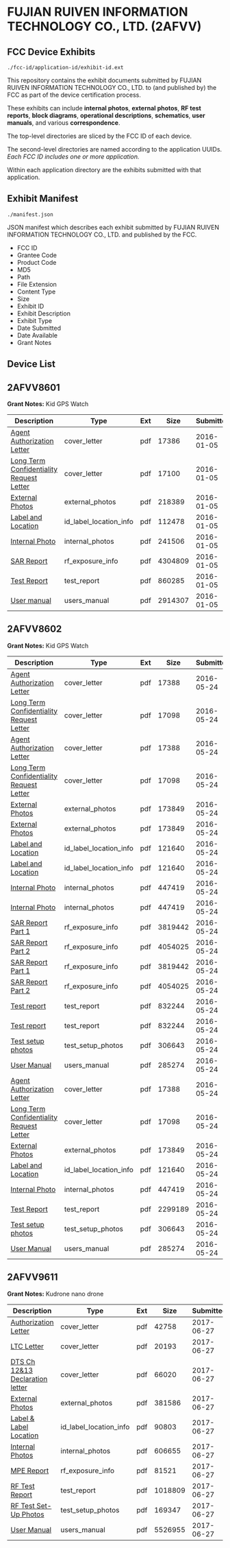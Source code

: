 # FUJIAN RUIVEN INFORMATION TECHNOLOGY CO., LTD. (2AFVV)
## FCC Device Exhibits

```
./fcc-id/application-id/exhibit-id.ext
```

This repository contains the exhibit documents submitted by FUJIAN RUIVEN INFORMATION TECHNOLOGY CO., LTD. to (and published by) the FCC as part of the device certification process.

These exhibits can include **internal photos**, **external photos**, **RF test reports**, **block diagrams**, **operational descriptions**, **schematics**, **user manuals**, and various **correspondence**.

The top-level directories are sliced by the FCC ID of each device.

The second-level directories are named according to the application UUIDs. *Each FCC ID includes one or more application.*

Within each application directory are the exhibits submitted with that application. 

## Exhibit Manifest

```
./manifest.json
```

JSON manifest which describes each exhibit submitted by FUJIAN RUIVEN INFORMATION TECHNOLOGY CO., LTD. and published by the FCC.

- FCC ID
- Grantee Code
- Product Code
- MD5
- Path
- File Extension
- Content Type
- Size
- Exhibit ID
- Exhibit Description
- Exhibit Type
- Date Submitted
- Date Available
- Grant Notes

## Device List
## 2AFVV8601
**Grant Notes:** Kid GPS Watch

| Description | Type | Ext | Size | Submitted | Available |
| ----------- | ---- | --- | ---- | --------- | --------- |
| [Agent Authorization Letter](2AFVV8601/8e3af579fef5c743c793a61138be9b13/2862885.pdf) | cover_letter | pdf | 17386 | 2016-01-05 | 2016-01-05 |
| [Long Term Confidentiality Request Letter](2AFVV8601/8e3af579fef5c743c793a61138be9b13/2862886.pdf) | cover_letter | pdf | 17100 | 2016-01-05 | 2016-01-05 |
| [External Photos](2AFVV8601/8e3af579fef5c743c793a61138be9b13/2862879.pdf) | external_photos | pdf | 218389 | 2016-01-05 | 2016-01-05 |
| [Label and Location](2AFVV8601/8e3af579fef5c743c793a61138be9b13/2862882.pdf) | id_label_location_info | pdf | 112478 | 2016-01-05 | 2016-01-05 |
| [Internal Photo](2AFVV8601/8e3af579fef5c743c793a61138be9b13/2862881.pdf) | internal_photos | pdf | 241506 | 2016-01-05 | 2016-01-05 |
| [SAR Report](2AFVV8601/8e3af579fef5c743c793a61138be9b13/2862875.pdf) | rf_exposure_info | pdf | 4304809 | 2016-01-05 | 2016-01-05 |
| [Test Report](2AFVV8601/8e3af579fef5c743c793a61138be9b13/2862880.pdf) | test_report | pdf | 860285 | 2016-01-05 | 2016-01-05 |
| [User manual](2AFVV8601/8e3af579fef5c743c793a61138be9b13/2862884.pdf) | users_manual | pdf | 2914307 | 2016-01-05 | 2016-01-05 |
## 2AFVV8602
**Grant Notes:** Kid GPS Watch

| Description | Type | Ext | Size | Submitted | Available |
| ----------- | ---- | --- | ---- | --------- | --------- |
| [Agent Authorization Letter](2AFVV8602/a423dd724ef245dc89b6d1c87602880a/3001754.pdf) | cover_letter | pdf | 17388 | 2016-05-24 | 2016-05-24 |
| [Long Term Confidentiality Request Letter](2AFVV8602/a423dd724ef245dc89b6d1c87602880a/3001763.pdf) | cover_letter | pdf | 17098 | 2016-05-24 | 2016-05-24 |
| [Agent Authorization Letter](2AFVV8602/a423dd724ef245dc89b6d1c87602880a/3001754.pdf) | cover_letter | pdf | 17388 | 2016-05-24 | 2016-05-24 |
| [Long Term Confidentiality Request Letter](2AFVV8602/a423dd724ef245dc89b6d1c87602880a/3001763.pdf) | cover_letter | pdf | 17098 | 2016-05-24 | 2016-05-24 |
| [External Photos](2AFVV8602/a423dd724ef245dc89b6d1c87602880a/3001760.pdf) | external_photos | pdf | 173849 | 2016-05-24 | 2016-05-24 |
| [External Photos](2AFVV8602/a423dd724ef245dc89b6d1c87602880a/3001760.pdf) | external_photos | pdf | 173849 | 2016-05-24 | 2016-05-24 |
| [Label and Location](2AFVV8602/a423dd724ef245dc89b6d1c87602880a/3001762.pdf) | id_label_location_info | pdf | 121640 | 2016-05-24 | 2016-05-24 |
| [Label and Location](2AFVV8602/a423dd724ef245dc89b6d1c87602880a/3001762.pdf) | id_label_location_info | pdf | 121640 | 2016-05-24 | 2016-05-24 |
| [Internal Photo](2AFVV8602/a423dd724ef245dc89b6d1c87602880a/3001744.pdf) | internal_photos | pdf | 447419 | 2016-05-24 | 2016-05-24 |
| [Internal Photo](2AFVV8602/a423dd724ef245dc89b6d1c87602880a/3001744.pdf) | internal_photos | pdf | 447419 | 2016-05-24 | 2016-05-24 |
| [SAR Report Part 1](2AFVV8602/a423dd724ef245dc89b6d1c87602880a/3001765.pdf) | rf_exposure_info | pdf | 3819442 | 2016-05-24 | 2016-05-24 |
| [SAR Report Part 2](2AFVV8602/a423dd724ef245dc89b6d1c87602880a/3001769.pdf) | rf_exposure_info | pdf | 4054025 | 2016-05-24 | 2016-05-24 |
| [SAR Report Part 1](2AFVV8602/a423dd724ef245dc89b6d1c87602880a/3001765.pdf) | rf_exposure_info | pdf | 3819442 | 2016-05-24 | 2016-05-24 |
| [SAR Report Part 2](2AFVV8602/a423dd724ef245dc89b6d1c87602880a/3001769.pdf) | rf_exposure_info | pdf | 4054025 | 2016-05-24 | 2016-05-24 |
| [Test report](2AFVV8602/a423dd724ef245dc89b6d1c87602880a/3001748.pdf) | test_report | pdf | 832244 | 2016-05-24 | 2016-05-24 |
| [Test report](2AFVV8602/a423dd724ef245dc89b6d1c87602880a/3001748.pdf) | test_report | pdf | 832244 | 2016-05-24 | 2016-05-24 |
| [Test setup photos](2AFVV8602/a423dd724ef245dc89b6d1c87602880a/3001787.pdf) | test_setup_photos | pdf | 306643 | 2016-05-24 | 2016-05-24 |
| [User Manual](2AFVV8602/a423dd724ef245dc89b6d1c87602880a/3001773.pdf) | users_manual | pdf | 285274 | 2016-05-24 | 2016-05-24 |
| [Agent Authorization Letter](2AFVV8602/39e7702bedf74c87665a7f5d7948a94d/3001754.pdf) | cover_letter | pdf | 17388 | 2016-05-24 | 2016-05-24 |
| [Long Term Confidentiality Request Letter](2AFVV8602/39e7702bedf74c87665a7f5d7948a94d/3001763.pdf) | cover_letter | pdf | 17098 | 2016-05-24 | 2016-05-24 |
| [External Photos](2AFVV8602/39e7702bedf74c87665a7f5d7948a94d/3001760.pdf) | external_photos | pdf | 173849 | 2016-05-24 | 2016-05-24 |
| [Label and Location](2AFVV8602/39e7702bedf74c87665a7f5d7948a94d/3001762.pdf) | id_label_location_info | pdf | 121640 | 2016-05-24 | 2016-05-24 |
| [Internal Photo](2AFVV8602/39e7702bedf74c87665a7f5d7948a94d/3001744.pdf) | internal_photos | pdf | 447419 | 2016-05-24 | 2016-05-24 |
| [Test Report](2AFVV8602/39e7702bedf74c87665a7f5d7948a94d/3001804.pdf) | test_report | pdf | 2299189 | 2016-05-24 | 2016-05-24 |
| [Test setup photos](2AFVV8602/39e7702bedf74c87665a7f5d7948a94d/3001787.pdf) | test_setup_photos | pdf | 306643 | 2016-05-24 | 2016-05-24 |
| [User Manual](2AFVV8602/39e7702bedf74c87665a7f5d7948a94d/3001773.pdf) | users_manual | pdf | 285274 | 2016-05-24 | 2016-05-24 |
## 2AFVV9611
**Grant Notes:** Kudrone nano drone

| Description | Type | Ext | Size | Submitted | Available |
| ----------- | ---- | --- | ---- | --------- | --------- |
| [Authorization Letter](2AFVV9611/64af24a23229773533af184e6769e0fe/3440390.pdf) | cover_letter | pdf | 42758 | 2017-06-27 | 2017-06-27 |
| [LTC Letter](2AFVV9611/64af24a23229773533af184e6769e0fe/3440391.pdf) | cover_letter | pdf | 20193 | 2017-06-27 | 2017-06-27 |
| [DTS Ch 12&13 Declaration letter](2AFVV9611/64af24a23229773533af184e6769e0fe/3440392.pdf) | cover_letter | pdf | 66020 | 2017-06-27 | 2017-06-27 |
| [External Photos](2AFVV9611/64af24a23229773533af184e6769e0fe/3440393.pdf) | external_photos | pdf | 381586 | 2017-06-27 | 2017-06-27 |
| [Label & Label Location](2AFVV9611/64af24a23229773533af184e6769e0fe/3440394.pdf) | id_label_location_info | pdf | 90803 | 2017-06-27 | 2017-06-27 |
| [Internal Photos](2AFVV9611/64af24a23229773533af184e6769e0fe/3440395.pdf) | internal_photos | pdf | 606655 | 2017-06-27 | 2017-06-27 |
| [MPE Report](2AFVV9611/64af24a23229773533af184e6769e0fe/3440397.pdf) | rf_exposure_info | pdf | 81521 | 2017-06-27 | 2017-06-27 |
| [RF Test Report](2AFVV9611/64af24a23229773533af184e6769e0fe/3440399.pdf) | test_report | pdf | 1018809 | 2017-06-27 | 2017-06-27 |
| [RF Test Set-Up Photos](2AFVV9611/64af24a23229773533af184e6769e0fe/3440400.pdf) | test_setup_photos | pdf | 169347 | 2017-06-27 | 2017-06-27 |
| [User Manual](2AFVV9611/64af24a23229773533af184e6769e0fe/3440401.pdf) | users_manual | pdf | 5526955 | 2017-06-27 | 2017-06-27 |
